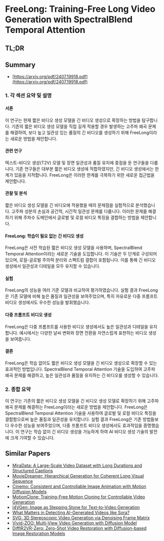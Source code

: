 # FreeLong: Training-Free Long Video Generation with SpectralBlend Temporal Attention
## TL;DR
## Summary
- [https://arxiv.org/pdf/2407.19918.pdf](https://arxiv.org/pdf/2407.19918.pdf)

### 1. 각 섹션 요약 및 설명

#### 서론
이 연구는 현재 짧은 비디오 생성 모델을 긴 비디오 생성으로 확장하는 방법을 탐구합니다. 기존의 짧은 비디오 생성 모델을 직접 길게 적용할 경우 발생하는 고주파 왜곡 문제를 해결하여, 보다 높고 일관성 있는 품질의 긴 비디오를 생성하기 위해 FreeLong이라는 새로운 방법을 제안합니다.

#### 관련 연구
텍스트-비디오 생성(T2V) 모델 및 장면 일관성과 품질 유지에 중점을 둔 연구들을 다룹니다. 기존 연구들은 대부분 짧은 비디오 생성에 적합하였지만, 긴 비디오 생성에서는 한계가 있음을 지적합니다. FreeLong은 이러한 한계를 극복하기 위한 새로운 접근법을 제안합니다.

#### 관찰 및 분석
짧은 비디오 생성 모델을 긴 비디오에 적용했을 때의 문제점을 실험적으로 분석했습니다. 고주파 성분의 손실과 공간적, 시간적 일관성 문제를 다룹니다. 이러한 문제를 해결하기 위해 주파수 도메인에서 글로벌 및 로컬 비디오 특징을 결합하는 방법을 제안합니다.

#### FreeLong: 학습이 필요 없는 긴 비디오 생성
FreeLong은 사전 학습된 짧은 비디오 생성 모델을 사용하며, SpectralBlend Temporal Attention이라는 새로운 기술을 도입합니다. 이 기술은 두 단계로 구성되어 있으며, 로컬-글로벌 주의력 분리와 스펙트럼 결합이 포함됩니다. 이를 통해 긴 비디오 생성에서 일관성과 디테일을 모두 유지할 수 있습니다.

#### 실험
FreeLong의 성능을 여러 기준 모델과 비교하여 평가하였습니다. 실험 결과 FreeLong은 기존 모델에 비해 높은 품질과 일관성을 보여주었으며, 특히 자유로운 다중 프롬프트 비디오 생성에서도 우수한 성능을 발휘했습니다.

#### 다중 프롬프트 비디오 생성
FreeLong은 다중 프롬프트를 사용한 비디오 생성에서도 높은 일관성과 디테일을 유지합니다. 예시에서는 다양한 날씨 변화와 장면 전환을 자연스럽게 표현하는 비디오 생성을 보여줍니다.

#### 결론
FreeLong은 학습 없이도 짧은 비디오 생성 모델을 긴 비디오 생성으로 확장할 수 있는 효과적인 방법입니다. SpectralBlend Temporal Attention 기술을 도입하여 고주파 왜곡 문제를 해결하고, 높은 일관성과 품질을 유지하는 긴 비디오를 생성할 수 있습니다.

### 2. 종합 요약
이 연구는 기존의 짧은 비디오 생성 모델을 긴 비디오 생성 모델로 확장하기 위해 고주파 왜곡 문제를 해결하는 FreeLong이라는 새로운 방법을 제안합니다. FreeLong은 SpectralBlend Temporal Attention 기술을 사용하여 글로벌 및 로컬 비디오 특징을 결합함으로써 높은 품질과 일관성을 유지합니다. 실험 결과 FreeLong은 기존 방법들보다 우수한 성능을 보여주었으며, 다중 프롬프트 비디오 생성에서도 효과적임을 증명했습니다. 이 연구는 학습 없이 긴 비디오 생성을 가능하게 하여 AI 비디오 생성 기술의 발전에 크게 기여할 수 있습니다.

## Similar Papers
- [MiraData: A Large-Scale Video Dataset with Long Durations and Structured Captions](2407.06358.md)
- [MovieDreamer: Hierarchical Generation for Coherent Long Visual Sequence](2407.16655.md)
- [Cinemo: Consistent and Controllable Image Animation with Motion Diffusion Models](2407.15642.md)
- [MotionClone: Training-Free Motion Cloning for Controllable Video Generation](2406.05338.md)
- [I4VGen: Image as Stepping Stone for Text-to-Video Generation](2406.02230.md)
- [What Matters in Detecting AI-Generated Videos like Sora?](2406.19568.md)
- [SVG: 3D Stereoscopic Video Generation via Denoising Frame Matrix](2407.00367.md)
- [Vivid-ZOO: Multi-View Video Generation with Diffusion Model](2406.08659.md)
- [DiffIR2VR-Zero: Zero-Shot Video Restoration with Diffusion-based Image Restoration Models](2407.01519.md)
